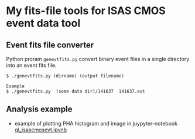 # My fits-file tools for ISAS CMOS event data tool 

## Event fits file converter 
Python proram `genevtfits.py` convert binary event files in a single directory into an event fits file. 
```
$ ./genevtfits.py (dirname) (output filename)

Example 
$ ./genevtfits.py  (some data dir)/141637  141637.evt
```
## Analysis example
- example of plotting PHA histogram and image in juypyter-notebook [ql_isascmosevt.ipynb](ql_isascmosevt.ipynb)
